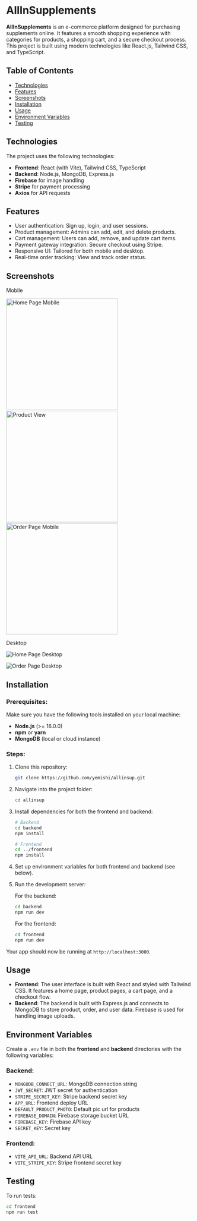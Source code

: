 # **AllInSupplements**

**AllInSupplements** is an e-commerce platform designed for purchasing supplements online. It features a smooth shopping experience with categories for products, a shopping cart, and a secure checkout process. This project is built using modern technologies like React.js, Tailwind CSS, and TypeScript.

## **Table of Contents**

- [Technologies](#technologies)
- [Features](#features)
- [Screenshots](#screenshots)
- [Installation](#installation)
- [Usage](#usage)
- [Environment Variables](#environment-variables)
- [Testing](#testing)

## **Technologies**

The project uses the following technologies:

- **Frontend**: React (with Vite), Tailwind CSS, TypeScript
- **Backend**: Node.js, MongoDB, Express.js
- **Firebase** for image handling
- **Stripe** for payment processing
- **Axios** for API requests

## **Features**

- User authentication: Sign up, login, and user sessions.
- Product management: Admins can add, edit, and delete products.
- Cart management: Users can add, remove, and update cart items.
- Payment gateway integration: Secure checkout using Stripe.
- Responsive UI: Tailored for both mobile and desktop.
- Real-time order tracking: View and track order status.

## **Screenshots**

Mobile
<div style="display:flex;flex-wrap: wrap;gap:2px">
  <img src="frontend/public/screenshots/home-mob.png" alt="Home Page Mobile" width="300" />
  <img src="frontend/public/screenshots/product-mob.png" alt="Product View" width="300" />
  <img src="frontend/public/screenshots/order-mob.png" alt="Order Page Mobile" width="300" />
</div>


Desktop

  ![Home Page Desktop](frontend/public/screenshots/home-desk.png)
  
  ![Order Page Desktop](frontend/public/screenshots/orders-desk.png)
  

## **Installation**

### Prerequisites:

Make sure you have the following tools installed on your local machine:

- **Node.js** (>= 16.0.0)
- **npm** or **yarn**
- **MongoDB** (local or cloud instance)

### Steps:

1. Clone this repository:
    ```bash
    git clone https://github.com/yemishi/allinsup.git
    ```

2. Navigate into the project folder:
    ```bash
    cd allinsup
    ```

3. Install dependencies for both the frontend and backend:
    ```bash
    # Backend
    cd backend
    npm install

    # Frontend
    cd ../frontend
    npm install
    ```

4. Set up environment variables for both frontend and backend (see below).

5. Run the development server:

    For the backend:
    ```bash
    cd backend
    npm run dev
    ```

    For the frontend:
    ```bash
    cd frontend
    npm run dev
    ```

Your app should now be running at `http://localhost:3000`.

## **Usage**

- **Frontend**: The user interface is built with React and styled with Tailwind CSS. It features a home page, product pages, a cart page, and a checkout flow.
- **Backend**: The backend is built with Express.js and connects to MongoDB to store product, order, and user data. Firebase is used for handling image uploads.

## **Environment Variables**

Create a `.env` file in both the **frontend** and **backend** directories with the following variables:

### Backend:
- `MONGODB_CONNECT_URL`: MongoDB connection string
- `JWT_SECRET`: JWT secret for authentication
- `STRIPE_SECRET_KEY`: Stripe backend secret key
- `APP_URL`: Frontend deploy URL
- `DEFAULT_PRODUCT_PHOTO`: Default pic url for products
- `FIREBASE_DOMAIN`: Firebase storage bucket URL
- `FIREBASE_KEY`: Firebase API key
- `SECRET_KEY`: Secret key

### Frontend:
- `VITE_API_URL`: Backend API URL
- `VITE_STRIPE_KEY`: Stripe frontend secret key

## **Testing**

To run tests:

```bash
cd frontend
npm run test
```
